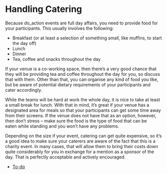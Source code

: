 # Handling Catering

Because do\_action events are full day affairs, you need to provide food for your participants. This usually involves the following:

*   Breakfast (or at least a selection of something small, like muffins, to start the day off)
*   Lunch
*   Dinner
*   Tea, coffee and snacks throughout the day

If your venue is a co-working space, then there’s a very good chance that they will be providing tea and coffee throughout the day for you, so discuss that with them. Other than that, you can organise any kind of food you like, but be aware of potential dietary requirements of your participants and cater accordingly.

While the teams will be hard at work the whole day, it is nice to take at least a small break for lunch. With that in mind, it’s great if your venue has a designated area for meals so that your participants can get some time away from their screens. If the venue does not have that as an option, however, then don’t stress – make sure the food is the type of food that can be eaten while standing and you won’t have any problems.

Depending on the size if your event, catering can get quite expensive, so it’s a good idea to make sure your caterers are aware of the fact that this is a charity event. In many cases, that will allow them to bring their costs down quite considerably for you in exchange for a mention as a sponsor of the day. That is perfectly acceptable and actively encouraged.

*   [To-do](# "To-do")